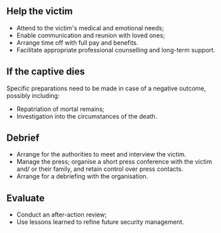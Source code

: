 [Title]: # (Aftermath)
[Order]: # (17)

## Help the victim

*   Attend to the victim's medical and emotional needs;
*	Enable communication and reunion with loved ones;
*	Arrange time off with full pay and benefits.
* 	Facilitate appropriate professional counselling and long-term support.

## If the captive dies

Specific preparations need to be made in case of a negative outcome, possibly including: 

*	Repatriation of mortal remains;
*	Investigation into the circumstances of the death. 

## Debrief

*   Arrange for the authorities to meet and interview the victim.
*   Manage the press; organise a short press conference with the victim and/ or their family, and retain control over press contacts.
*   Arrange for a debriefing with the organisation.

## Evaluate

*   Conduct an after-action review;
*	Use lessons learned to refine future security management.
